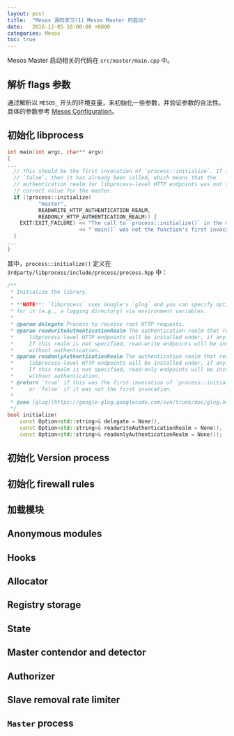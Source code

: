 ```yaml
---
layout: post
title:  "Mesos 源码学习(1) Mesos Master 的启动"
date:   2016-12-05 10:00:00 +0800
categories: Mesos
toc: true
---
```


Mesos Master 启动相关的代码在 `src/master/main.cpp` 中。

## 解析 flags 参数

通过解析以 `MESOS_` 开头的环境变量，来初始化一些参数，并验证参数的合法性。
具体的参数参考 [Mesos Configuration](http://mesos.apache.org/documentation/latest/configuration/)。


## 初始化 libprocess

```c++
int main(int argc, char** argv)
{
...
  // This should be the first invocation of `process::initialize`. If it returns
  // `false`, then it has already been called, which means that the
  // authentication realm for libprocess-level HTTP endpoints was not set to the
  // correct value for the master.
  if (!process::initialize(
          "master",
          READWRITE_HTTP_AUTHENTICATION_REALM,
          READONLY_HTTP_AUTHENTICATION_REALM)) {
    EXIT(EXIT_FAILURE) << "The call to `process::initialize()` in the master's "
                       << "`main()` was not the function's first invocation";
  }
...
}
```

其中，`process::initialize()` 定义在 `3rdparty/libprocess/include/process/process.hpp` 中：

```c++
/**
 * Initialize the library.
 *
 * **NOTE**: `libprocess` uses Google's `glog` and you can specify options
 * for it (e.g., a logging directory) via environment variables.
 *
 * @param delegate Process to receive root HTTP requests.
 * @param readwriteAuthenticationRealm The authentication realm that read-write
 *     libprocess-level HTTP endpoints will be installed under, if any.
 *     If this realm is not specified, read-write endpoints will be installed
 *     without authentication.
 * @param readonlyAuthenticationRealm The authentication realm that read-only
 *     libprocess-level HTTP endpoints will be installed under, if any.
 *     If this realm is not specified, read-only endpoints will be installed
 *     without authentication.
 * @return `true` if this was the first invocation of `process::initialize()`,
 *     or `false` if it was not the first invocation.
 *
 * @see [glog](https://google-glog.googlecode.com/svn/trunk/doc/glog.html)
 */
bool initialize(
    const Option<std::string>& delegate = None(),
    const Option<std::string>& readwriteAuthenticationRealm = None(),
    const Option<std::string>& readonlyAuthenticationRealm = None());
```


## 初始化 Version process

## 初始化 firewall rules

## 加载模块

## Anonymous modules

## Hooks

## Allocator

## Registry storage

## State

## Master contendor and detector

## Authorizer

## Slave removal rate limiter

## `Master` process